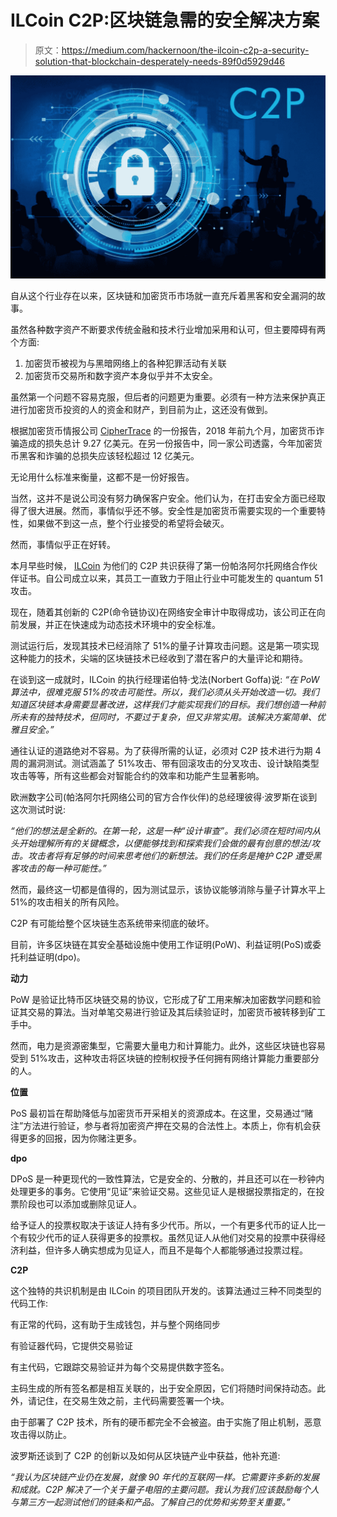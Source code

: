 # ILCoin C2P:区块链急需的安全解决方案

> 原文：<https://medium.com/hackernoon/the-ilcoin-c2p-a-security-solution-that-blockchain-desperately-needs-89f0d5929d46>

![](img/2ee7592d56c50474ce63e2b72a031f70.png)

自从这个行业存在以来，区块链和加密货币市场就一直充斥着黑客和安全漏洞的故事。

虽然各种数字资产不断要求传统金融和技术行业增加采用和认可，但主要障碍有两个方面:

1.  加密货币被视为与黑暗网络上的各种犯罪活动有关联
2.  加密货币交易所和数字资产本身似乎并不太安全。

虽然第一个问题不容易克服，但后者的问题更为重要。必须有一种方法来保护真正进行加密货币投资的人的资金和财产，到目前为止，这还没有做到。

根据加密货币情报公司 [CipherTrace](https://ciphertrace.com/news-oldpage/) 的一份报告，2018 年前九个月，加密货币诈骗造成的损失总计 9.27 亿美元。在另一份报告中，同一家公司透露，今年加密货币黑客和诈骗的总损失应该轻松超过 12 亿美元。

无论用什么标准来衡量，这都不是一份好报告。

当然，这并不是说公司没有努力确保客户安全。他们认为，在打击安全方面已经取得了很大进展。然而，事情似乎还不够。安全性是加密货币需要实现的一个重要特性，如果做不到这一点，整个行业接受的希望将会破灭。

然而，事情似乎正在好转。

本月早些时候， [ILCoin](https://ilcoincrypto.com/) 为他们的 C2P 共识获得了第一份帕洛阿尔托网络合作伙伴证书。自公司成立以来，其员工一直致力于阻止行业中可能发生的 quantum 51 攻击。

现在，随着其创新的 C2P(命令链协议)在网络安全审计中取得成功，该公司正在向前发展，并正在快速成为动态技术环境中的安全标准。

测试运行后，发现其技术已经消除了 51%的量子计算攻击问题。这是第一项实现这种能力的技术，尖端的区块链技术已经收到了潜在客户的大量评论和期待。

在谈到这一成就时，ILCoin 的执行经理诺伯特·戈法(Norbert Goffa)说:
*“在 PoW 算法中，很难克服 51%的攻击可能性。所以，我们必须从头开始改造一切。我们知道区块链本身需要显著改进，这样我们才能实现我们的目标。我们想创造一种前所未有的独特技术，但同时，不要过于复杂，但又非常实用。该解决方案简单、优雅且安全。”*

通往认证的道路绝对不容易。为了获得所需的认证，必须对 C2P 技术进行为期 4 周的漏洞测试。测试涵盖了 51%攻击、带有回滚攻击的分叉攻击、设计缺陷类型攻击等等，所有这些都会对智能合约的效率和功能产生显著影响。

欧洲数字公司(帕洛阿尔托网络公司的官方合作伙伴)的总经理彼得·波罗斯在谈到这次测试时说:

*“他们的想法是全新的。在第一轮，这是一种“设计审查”。我们必须在短时间内从头开始理解所有的关键概念，以便能够找到和探索我们会做的最有创意的想法/攻击。攻击者将有足够的时间来思考他们的新想法。我们的任务是掩护 C2P 遭受黑客攻击的每一种可能性。”*

然而，最终这一切都是值得的，因为测试显示，该协议能够消除与量子计算水平上 51%的攻击相关的所有风险。

C2P 有可能给整个区块链生态系统带来彻底的破坏。

目前，许多区块链在其安全基础设施中使用工作证明(PoW)、利益证明(PoS)或委托利益证明(dpo)。

**动力**

PoW 是验证比特币区块链交易的协议，它形成了矿工用来解决加密数学问题和验证其交易的算法。当对单笔交易进行验证及其后续验证时，加密货币被转移到矿工手中。

然而，电力是资源密集型，它需要大量电力和计算能力。此外，这些区块链也容易受到 51%攻击，这种攻击将区块链的控制权授予任何拥有网络计算能力重要部分的人。

**位置**

PoS 最初旨在帮助降低与加密货币开采相关的资源成本。在这里，交易通过“赌注”方法进行验证，参与者将加密资产押在交易的合法性上。本质上，你有机会获得更多的回报，因为你赌注更多。

**dpo**

DPoS 是一种更现代的一致性算法，它是安全的、分散的，并且还可以在一秒钟内处理更多的事务。它使用“见证”来验证交易。这些见证人是根据投票指定的，在投票阶段也可以添加或删除见证人。

给予证人的投票权取决于该证人持有多少代币。所以，一个有更多代币的证人比一个有较少代币的证人获得更多的投票权。虽然见证人从他们对交易的投票中获得经济利益，但许多人确实想成为见证人，而且不是每个人都能够通过投票过程。

**C2P**

这个独特的共识机制是由 ILCoin 的项目团队开发的。该算法通过三种不同类型的代码工作:

有正常的代码，这有助于生成钱包，并与整个网络同步

有验证器代码，它提供交易验证

有主代码，它跟踪交易验证并为每个交易提供数字签名。

主码生成的所有签名都是相互关联的，出于安全原因，它们将随时间保持动态。此外，请记住，在交易生效之前，主代码需要签署一个块。

由于部署了 C2P 技术，所有的硬币都完全不会被盗。由于实施了阻止机制，恶意攻击得以防止。

波罗斯还谈到了 C2P 的创新以及如何从区块链产业中获益，他补充道:

*“我认为区块链产业仍在发展，就像 90 年代的互联网一样。它需要许多新的发展和成就。C2P 解决了一个关于量子电阻的主要问题。我认为我们应该鼓励每个人与第三方一起测试他们的链条和产品。了解自己的优势和劣势至关重要。”*
